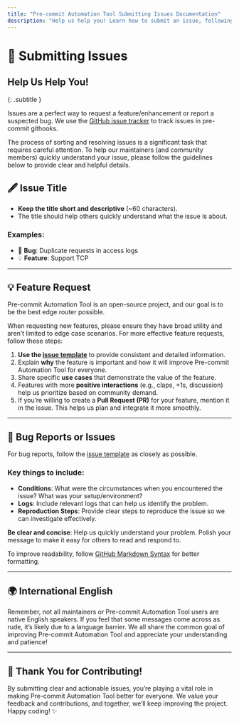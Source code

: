 ```yaml
---
title: "Pre-commit Automation Tool Submitting Issues Documentation"
description: "Help us help you! Learn how to submit an issue, following the guidelines, so the Pre-commit Automation Tool team can help. Read the technical documentation."
---
```


# 📝 Submitting Issues

## Help Us Help You!

{: .subtitle }

Issues are a perfect way to request a feature/enhancement or report a suspected bug. We use the [GitHub issue tracker](https://github.com/01cloud/01cloud-githooks/issues) to track issues in pre-commit githooks.

The process of sorting and resolving issues is a significant task that requires careful attention. To help our maintainers (and community members) quickly understand your issue, please follow the guidelines below to provide clear and helpful details.



## 🖋️ **Issue Title**

- **Keep the title short and descriptive** (~60 characters).
- The title should help others quickly understand what the issue is about.

### Examples:

- 🐛 **Bug**: Duplicate requests in access logs
- 💡 **Feature**: Support TCP

---

## 💡 **Feature Request**

Pre-commit Automation Tool is an open-source project, and our goal is to be the best edge router possible.

When requesting new features, please ensure they have broad utility and aren’t limited to edge case scenarios. For more effective feature requests, follow these steps:

1. **Use the [issue template](https://github.com/01cloud/01cloud-githooks/)** to provide consistent and detailed information.
2. Explain **why** the feature is important and how it will improve Pre-commit Automation Tool for everyone.
3. Share specific **use cases** that demonstrate the value of the feature.
4. Features with more **positive interactions** (e.g., claps, +1s, discussion) help us prioritize based on community demand.
5. If you’re willing to create a **Pull Request (PR)** for your feature, mention it in the issue. This helps us plan and integrate it more smoothly.

---

## 🐞 **Bug Reports or Issues**

For bug reports, follow the [issue template](https://github.com/01cloud/01cloud-githooks/blob/develop/.github/ISSUE_TEMPLATE/bug_report.yml) as closely as possible.

### Key things to include:

- **Conditions**: What were the circumstances when you encountered the issue? What was your setup/environment?
- **Logs**: Include relevant logs that can help us identify the problem.
- **Reproduction Steps**: Provide clear steps to reproduce the issue so we can investigate effectively.

**Be clear and concise**: Help us quickly understand your problem. Polish your message to make it easy for others to read and respond to.

To improve readability, follow [GitHub Markdown Syntax](https://docs.github.com/en/get-started/writing-on-github) for better formatting.

---

## 🌍 **International English**

Remember, not all maintainers or Pre-commit Automation Tool users are native English speakers. If you feel that some messages come across as rude, it’s likely due to a language barrier. We all share the common goal of improving Pre-commit Automation Tool and appreciate your understanding and patience!

---

## 🚀 Thank You for Contributing!

By submitting clear and actionable issues, you’re playing a vital role in making Pre-commit Automation Tool better for everyone. We value your feedback and contributions, and together, we’ll keep improving the project. Happy coding! ✨

